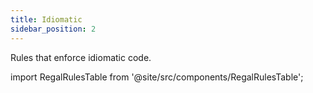```yaml
---
title: Idiomatic
sidebar_position: 2
---
```


Rules that enforce idiomatic code.

import RegalRulesTable from '@site/src/components/RegalRulesTable';

<!-- markdownlint-disable MD033 -->
<RegalRulesTable category="idiomatic"/>
